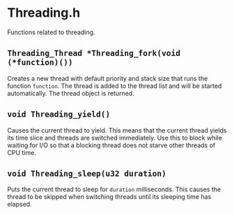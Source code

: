 # Threading.h

Functions related to threading.

## `Threading_Thread *Threading_fork(void (*function)())`

Creates a new thread with default priority and stack size that runs
the function `function`. The thread is added to the thread list and
will be started automatically. The thread object is returned.

## `void Threading_yield()`

Causes the current thread to yield. This means that the current thread
yields its time slice and threads are switched immediately. Use this
to block while waiting for I/O so that a blocking thread does not
starve other threads of CPU time.

## `void Threading_sleep(u32 duration)`

Puts the current thread to sleep for `duration` milliseconds. This
causes the thread to be skipped when switching threads until its
sleeping time has elapsed.

